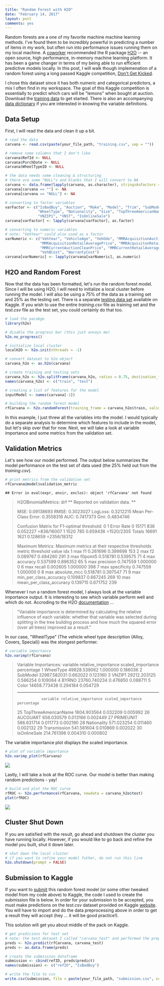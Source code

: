```yaml
---
title: "Random Forest with H2O"
date: "February 14, 2017"
layout: post
comments: yes
---
```


Random forests are a one of my favorite machine machine learning methods. I've found them to be incredibly powerful in predicting a number of items in my work, but often run into performance issues running them on my local machine. A [coworker](http://www.spencerdavison.com/) recommended the R package [H2O](https://cran.r-project.org/web/packages/h2o/h2o.pdf) -- an open source, high performance, in-memory machine learning platform. It has been a game changer in terms of my being able to run efficient predictive models locally. In this post, I will walk though implemenation of a random forest using a long passed Kaggle competition, [Don't Get Kicked](https://www.kaggle.com/c/DontGetKicked). 

I chose this dataset since it has both numeric and categorical predictors, a mix I often find in my workspace. The goal of this Kaggle competition is essentially to predict which cars will be "lemons" when bought at auction. Download the [training data](https://www.kaggle.com/c/DontGetKicked/download/training.csv) to get started. There is also an accompanying [data dictionary](https://www.kaggle.com/c/DontGetKicked/download/Carvana_Data_Dictionary.txt) if you are interested in knowing the variable definitions.

## Data Setup

First, I will read the data and clean it up a bit.




```r
# read the data
carvana <- read.csv(paste(your_file_path, "training.csv", sep = ""))

# remove some columns that I don't like
carvana$RefId <- NULL
carvana$PurchDate <- NULL
carvana$WheelTypeID <- NULL

# the data needs some cleaning & structuring
# there are some "NULL"s and blanks that I will convert to NA
carvana <- data.frame(lapply(carvana, as.character), stringsAsFactors = FALSE)
carvana[carvana == ""] <- NA
carvana[carvana == "NULL"] <- NA

# converting to factor variables
varFactor <- c("IsBadBuy", "Auction", "Make", "Model", "Trim", "SubModel", "Color", "Transmission",
               "WheelType", "Nationality", "Size", "TopThreeAmericanName", "PRIMEUNIT", "AUCGUART", "BYRNO",
               "VNZIP1", "VNST", "IsOnlineSale")
carvana[varFactor] <- lapply(carvana[varFactor], as.factor)

# converting to numeric variables
# note: "VehYear" could also used as a factor
varNumeric <- c("VehYear", "VehicleAge", "VehOdo", "MMRAcquisitionAuctionAveragePrice", "MMRAcquisitionAuctionCleanPrice",
                "MMRAcquisitionRetailAveragePrice", "MMRAcquisitonRetailCleanPrice", "MMRCurrentAuctionAveragePrice", 
                "MMRCurrentAuctionCleanPrice", "MMRCurrentRetailAveragePrice", "MMRCurrentRetailCleanPrice",
                "VehBCost", "WarrantyCost")
carvana[varNumeric] <- lapply(carvana[varNumeric], as.numeric)
```

## H2O and Random Forest

Now that the data has been formatted, let's run the random forest model. Since I will be using H2O, I will need to initialize a local cluster before running the model. I will also be using a 75% of the data as a training set and 25% as the testing set. There is a separate [testing data set](https://www.kaggle.com/c/DontGetKicked/download/test.csv) available on Kaggle. If you wish to use the entire *training.csv* file as training set and the *test.csv* file as the test set, you could certainly do that too.


```r
# load the pacakge
library(h2o)

# disable the progress bar (this just annoys me)
h2o.no_progress()

# initialize local cluster
localH2O <- h2o.init(nthreads = -1)

# convert dataset to h2o object
carvana_h2o <- as.h2o(carvana)

# create training and testing sets
carvana_h2o <- h2o.splitFrame(carvana_h2o, ratios = 0.75, destination_frames = c("train", "test"))
names(carvana_h2o) <- c("train", "test")

# creating a list of features for the model
inputModel <- names(carvana[-1])

# building the random forest model
rfCarvana <- h2o.randomForest(training_frame = carvana_h2o$train, validation_frame = carvana_h2o$test, x = inputModel, y = "IsBadBuy", ntrees = 100, stopping_rounds = 2)
```

In this example, I just threw all the variables into the model. I would typically do a separate analysis to determine which features to include in the model, but let's skip over that for now. Next, we will take a look at variable importance and some metrics from the validation set.

## Validation Metrics

Let's see how our model performed. The output below summarizes the model performance on the test set of data used (the 25% held out from the *training.csv*).


```r
# print metrics from the validation set
rfCarvana@model$validation_metric
```

```
## Error in eval(expr, envir, enclos): object 'rfCarvana' not found
```

> H2OBinomialMetrics: drf
> ** Reported on validation data. **
> 
> MSE:  0.09138693
> RMSE:  0.3023027
> LogLoss:  0.3212215
> Mean Per-Class Error:  0.3558316
> AUC:  0.7417373
> Gini:  0.4834746
> 
> Confusion Matrix for F1-optimal threshold:
>            0    1    Error         Rate
> 0      15171  836 0.052227   =836/16007
> 1       1520  785 0.659436   =1520/2305
> Totals 16691 1621 0.128659  =2356/18312
> 
> Maximum Metrics: Maximum metrics at their respective thresholds
>                         metric threshold    value idx
> 1                       max f1  0.261696 0.399898 153
> 2                       max f2  0.089767 0.484260 291
> 3                 max f0point5  0.518781 0.539575  71
> 4                 max accuracy  0.537599 0.896352  65
> 5                max precision  0.747559 1.000000   0
> 6                   max recall  0.002605 1.000000 398
> 7              max specificity  0.747559 1.000000   0
> 8             max absolute_mcc  0.518781 0.397547  71
> 9   max min_per_class_accuracy  0.109837 0.667245 269
> 10 max mean_per_class_accuracy  0.139715 0.671752 239

Whenever I run a random forest model, I always look at the variable importance output. It is interesting to see which variable perform well and which do not. Accroding to the H2O [documentation](http://h2o-release.s3.amazonaws.com/h2o/rel-tverberg/4/docs-website/h2o-docs/data-science/drf.html) ... 

> "Variable importance is determined by calculating the relative influence of each variable: whether that variable was selected during splitting in the tree building process and how much the squared error (over all trees) improved as a result."

In our case, "WheelType" (The vehicle wheel type description (Alloy, Covers, Special)) was the stongest performer.


```r
# variable importance
h2o.varimp(rfCarvana)
```

> Variable Importances: 
>    variable relative_importance scaled_importance percentage
> 1 WheelType        49828.539062          1.000000   0.186036
> 2  SubModel        32987.582031          0.662022   0.123160
> 3    VNZIP1        29212.203125          0.586254   0.109064
> 4     BYRNO        23760.740234          0.476850   0.088711
> 5     Color        14658.773438          0.294184   0.054729
>
> ---
>                variable relative_importance scaled_importance percentage
> 25 TopThreeAmericanName         1604.903564          0.032209   0.005992
> 26             AUCGUART          656.030579          0.013166   0.002449
> 27            PRIMEUNIT          586.631714          0.011773   0.002190
> 28          Nationality          571.023254          0.011460   0.002132
> 29         Transmission          541.581604          0.010869   0.002022
> 30         IsOnlineSale          214.761398          0.004310   0.000802

The variable importance plot displays the scaled importance.


```r
# plot of variable importance
h2o.varimp_plot(rfCarvana)
```

![](http://ehenry09.github.io/images/random-forest-with-h2o-var-imp.png)

Lastly, I will take a look at the ROC curve. Our model is better than making random predictions - yay!


```r
# build and plot the ROC curve
rfROC <- h2o.performance(rfCarvana, newdata = carvana_h2o$test)
plot(rfROC)
```

![](http://ehenry09.github.io/images/random-forest-with-h2o-roc.png)

## Cluster Shut Down

If you are satisfied with the result, go ahead and shutdown the cluster you have running locally. However, if you would like to go back and refine the model you built, shut it down later. 


```r
# shut down the local cluster
# if you want to refine your model futher, do not run this line
h2o.shutdown(prompt = FALSE)
```

## Submission to Kaggle

If you want to [submit](https://www.kaggle.com/c/DontGetKicked/submissions/attach) this random forest model (or some other tweaked model from my code above) to Kaggle, the code I used to create the submission file is below. In order for your submission to be accepted, you must make predictions on the *test.csv* dataset provided on Kaggle [website](https://www.kaggle.com/c/DontGetKicked/data). You will have to import and do the data preprocessing above in order to get a result they will accept (hey ... it will be good practice!).

This solution will get you about middle of the pack on Kaggle.


```r
# get predicions for test set
# note: the test dataset I called "carvana_test" and performed the preprocessing above
preds <- h2o.predict(rfCarvana, carvana_test) 
preds <- as.data.frame(preds)

# create the submission dataframe
submission <- cbind(refID, preds$predict)
names(submission) <- c("refID", "IsBadBuy")

# write the file to csv
write.csv(submission, file = paste(your_file_path, "submission.csv", sep = ""), row.names = FALSE)
```
